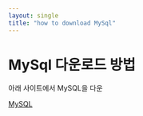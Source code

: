 ```yaml
---
layout: single
title: "how to download MySql"
---
```


# MySql 다운로드 방법


아래 사이트에서 MySQL을 다운 <br/>

[MySQL](https://dev.mysql.com/downloads/installer/, "MySQL")
<br/><br/>
